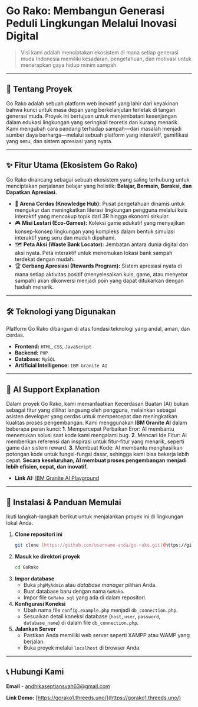 # Go Rako: Membangun Generasi Peduli Lingkungan Melalui Inovasi Digital

> Visi kami adalah menciptakan ekosistem di mana setiap generasi muda Indonesia memiliki kesadaran, pengetahuan, dan motivasi untuk menerapkan gaya hidup minim sampah.

---

## 📖 Tentang Proyek

Go Rako adalah sebuah platform web inovatif yang lahir dari keyakinan bahwa kunci untuk masa depan yang berkelanjutan terletak di tangan generasi muda. Proyek ini bertujuan untuk menjembatani kesenjangan dalam edukasi lingkungan yang seringkali teoretis dan kurang menarik. Kami mengubah cara pandang terhadap sampah—dari masalah menjadi sumber daya berharga—melalui sebuah platform yang interaktif, gamifikasi yang seru, dan sistem apresiasi yang nyata.

---

## ✨ Fitur Utama (Ekosistem Go Rako)

Go Rako dirancang sebagai sebuah ekosistem yang saling terhubung untuk menciptakan perjalanan belajar yang holistik: **Belajar, Bermain, Beraksi, dan Dapatkan Apresiasi.**

* 🧠 **Arena Cerdas (Knowledge Hub):** Pusat pengetahuan dinamis untuk mengukur dan meningkatkan literasi lingkungan pengguna melalui kuis interaktif yang mencakup topik dari 3R hingga ekonomi sirkular.
* 🎮 **Misi Lestari (Eco-Games):** Koleksi game edukatif yang menyajikan konsep-konsep lingkungan yang kompleks dalam bentuk simulasi interaktif yang seru dan mudah dipahami.
* 🗺️ **Peta Aksi (Waste Bank Locator):** Jembatan antara dunia digital dan aksi nyata. Peta interaktif untuk menemukan lokasi bank sampah terdekat dengan mudah.
* 🏆 **Gerbang Apresiasi (Rewards Program):** Sistem apresiasi nyata di mana setiap aktivitas positif (menyelesaikan kuis, game, atau menyetor sampah) akan dikonversi menjadi poin yang dapat ditukarkan dengan hadiah menarik.

---

## 🛠️ Teknologi yang Digunakan

Platform Go Rako dibangun di atas fondasi teknologi yang andal, aman, dan cerdas.

* **Frontend:** `HTML`, `CSS`, `JavaScript`
* **Backend:** `PHP`
* **Database:** `MySQL`
* **Artificial Intelligence:** `IBM Granite AI`

---

## 🤖 AI Support Explanation

Dalam proyek Go Rako, kami memanfaatkan Kecerdasan Buatan (AI) bukan sebagai fitur yang dilihat langsung oleh pengguna, melainkan sebagai asisten developer yang cerdas untuk mempercepat dan meningkatkan kualitas proses pengembangan. Kami menggunakan **IBM Granite AI** dalam beberapa peran kunci:
**1**. Mempercepat Perbaikan Eror: AI membantu menemukan solusi saat kode kami mengalami bug.
**2**. Mencari Ide Fitur: AI memberikan referensi dan inspirasi untuk fitur-fitur yang menarik, seperti game dan sistem reward.
**3**. Membuat Kode: AI membantu menghasilkan potongan kode untuk fungsi-fungsi dasar, sehingga kami bisa bekerja lebih cepat.
**Secara keseluruhan, AI membuat proses pengembangan menjadi lebih efisien, cepat, dan inovatif.**


* **Link AI:** [IBM Granite AI Playground](https://www.ibm.com/granite/playground/)

---

## 🚀 Instalasi & Panduan Memulai

Ikuti langkah-langkah berikut untuk menjalankan proyek ini di lingkungan lokal Anda.

1.  **Clone repositori ini**
    ```sh
    git clone [https://github.com/username-anda/go-rako.git](https://github.com/username-anda/go-rako.git)
    ```
2.  **Masuk ke direktori proyek**
    ```sh
    cd GoRako
    ```
3.  **Impor database**
    * Buka `phpMyAdmin` atau *database manager* pilihan Anda.
    * Buat database baru dengan nama `GoRako`.
    * Impor file `GoRako.sql` yang ada di dalam repositori.
4.  **Konfigurasi Koneksi**
    * Ubah nama file `config.example.php` menjadi `db_connection.php`.
    * Sesuaikan detail koneksi database (`host`, `user`, `password`, `database_name`) di dalam file `db_connection.php`.
5.  **Jalankan Server**
    * Pastikan Anda memiliki web server seperti XAMPP atau WAMP yang berjalan.
    * Buka proyek melalui `localhost` di browser Anda.

---

## 📞 Hubungi Kami

**Email** - [andhikaseptiansyah63@gmail.com](mailto:andhikaseptiansyah63@gmail.com)

**Link Demo:** [https://gorako1.threeds.uno/](https://gorako1.threeds.uno/)
